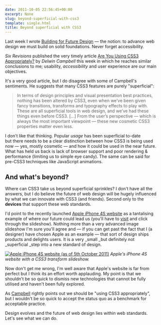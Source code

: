 ```yaml
---
date: 2011-10-05 22:56:45+00:00
excerpt: None
slug: beyond-superficial-with-css3
template: single.html
title: Beyond superficial with CSS3
---
```


Last week I wrote [Building for Future Design](/2011/10/01/building-for-future-design/) — the notion: to advance web design we must build on solid foundations. Never forget accessibility.

_Six Revisions_ published the very timely article [Are You Using CSS3 Appropriately?](http://sixrevisions.com/css/using-css3-appropriately/#comment-129212) by _Delwin Campbell_ this week in which he reaches similar conclusions to me; usability, _accessibility_ and user experience are our main objectives.

It's a very good article, but I do disagree with some of Campbell's sentiments. He suggests that many CSS3 features are purely "superficial":


<blockquote><p>In terms of design principles and visual presentation best practices, nothing has been altered by CSS3, even when we’ve been given fancy transitions, transforms and typography effects to play with. These are all superficial tools in web design, and we’ve had these things even before CSS3. [...] From the user’s perspective — which is always the most important viewpoint — these new cosmetic CSS3 properties matter even less.</p></blockquote>


I don't like that thinking. Popular _usage_ has been superficial to-date but there needs to be a clear distinction between how CSS3 is being used now — yes, mostly cosmetic — and how it could be used in the near future. What has held us back is lack of browser support and poor rendering & performance (limiting us to simple eye candy). The same can be said for pre-CSS3 techniques like JavaScript animations.


## And what's beyond?


Where can CSS3 take us beyond superficial sprinkles? I don't have all the answers, but I do believe the future of web design will be hugely influenced by what we can innovate with CSS3 (and friends). Second only to the **devices** that support these web standards.

I'd point to the recently launched [Apple iPhone 4S website](http://www.apple.com/iphone/) as a tantalising example of where our future could lead us (you'll have to [visit](http://www.apple.com/iphone/) and click through the slideshow). Nothing more than a very advanced image slideshow I'm sure you'll agree and — if you can get past the fact that I (a designer) have chosen Apple as an example — that sort of design ships products and delights users. It is a very _small _but definitely not _superficial _step into a new standard of design.


[![Apple iPhone 4S website (as of 5th October 2011)](/images/2011/10/appleiphone4s.png)](http://www.apple.com/iphone/)
_Apple's iPhone 4S website with a CSS3 transform slideshow._


Now don't get me wrong, I'm well aware that Apple's website is far from perfect but I think its an effort worth applauding. My point is that we shouldn't be so quick to dismiss new technologies that cannot be fully utilised and haven't been fully explored.

As [Campbell](http://sixrevisions.com/css/using-css3-appropriately/#comment-129212) rightly points out we should be "using CSS3 appropriately", but I wouldn't be so quick to accept the status quo as a benchmark for acceptable practice.

Design evolves and the future of web design lies within web standards. Let's see what we can do.
